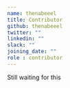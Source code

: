 ```yaml
---
name: thenabeeel
title: Contributor
github: thenabeeel
twitter: ""
linkedin: ""
slack: ""
joining_date: ""
role : contributor
---
```


Still waiting for this
